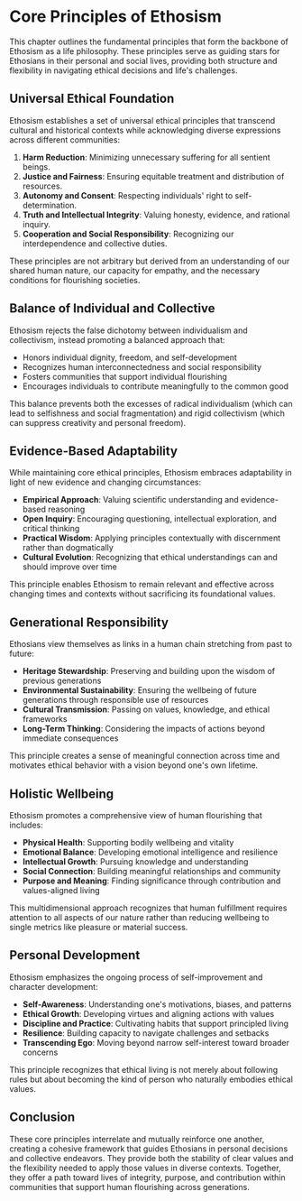 # Core Principles of Ethosism

This chapter outlines the fundamental principles that form the backbone of Ethosism as a life philosophy. These principles serve as guiding stars for Ethosians in their personal and social lives, providing both structure and flexibility in navigating ethical decisions and life's challenges.

## Universal Ethical Foundation

Ethosism establishes a set of universal ethical principles that transcend cultural and historical contexts while acknowledging diverse expressions across different communities:

1. **Harm Reduction**: Minimizing unnecessary suffering for all sentient beings.
2. **Justice and Fairness**: Ensuring equitable treatment and distribution of resources.
3. **Autonomy and Consent**: Respecting individuals' right to self-determination.
4. **Truth and Intellectual Integrity**: Valuing honesty, evidence, and rational inquiry.
5. **Cooperation and Social Responsibility**: Recognizing our interdependence and collective duties.

These principles are not arbitrary but derived from an understanding of our shared human nature, our capacity for empathy, and the necessary conditions for flourishing societies.

## Balance of Individual and Collective

Ethosism rejects the false dichotomy between individualism and collectivism, instead promoting a balanced approach that:

- Honors individual dignity, freedom, and self-development
- Recognizes human interconnectedness and social responsibility
- Fosters communities that support individual flourishing
- Encourages individuals to contribute meaningfully to the common good

This balance prevents both the excesses of radical individualism (which can lead to selfishness and social fragmentation) and rigid collectivism (which can suppress creativity and personal freedom).

## Evidence-Based Adaptability

While maintaining core ethical principles, Ethosism embraces adaptability in light of new evidence and changing circumstances:

- **Empirical Approach**: Valuing scientific understanding and evidence-based reasoning
- **Open Inquiry**: Encouraging questioning, intellectual exploration, and critical thinking
- **Practical Wisdom**: Applying principles contextually with discernment rather than dogmatically
- **Cultural Evolution**: Recognizing that ethical understandings can and should improve over time

This principle enables Ethosism to remain relevant and effective across changing times and contexts without sacrificing its foundational values.

## Generational Responsibility

Ethosians view themselves as links in a human chain stretching from past to future:

- **Heritage Stewardship**: Preserving and building upon the wisdom of previous generations
- **Environmental Sustainability**: Ensuring the wellbeing of future generations through responsible use of resources
- **Cultural Transmission**: Passing on values, knowledge, and ethical frameworks
- **Long-Term Thinking**: Considering the impacts of actions beyond immediate consequences

This principle creates a sense of meaningful connection across time and motivates ethical behavior with a vision beyond one's own lifetime.

## Holistic Wellbeing

Ethosism promotes a comprehensive view of human flourishing that includes:

- **Physical Health**: Supporting bodily wellbeing and vitality
- **Emotional Balance**: Developing emotional intelligence and resilience
- **Intellectual Growth**: Pursuing knowledge and understanding
- **Social Connection**: Building meaningful relationships and community
- **Purpose and Meaning**: Finding significance through contribution and values-aligned living

This multidimensional approach recognizes that human fulfillment requires attention to all aspects of our nature rather than reducing wellbeing to single metrics like pleasure or material success.

## Personal Development

Ethosism emphasizes the ongoing process of self-improvement and character development:

- **Self-Awareness**: Understanding one's motivations, biases, and patterns
- **Ethical Growth**: Developing virtues and aligning actions with values
- **Discipline and Practice**: Cultivating habits that support principled living
- **Resilience**: Building capacity to navigate challenges and setbacks
- **Transcending Ego**: Moving beyond narrow self-interest toward broader concerns

This principle recognizes that ethical living is not merely about following rules but about becoming the kind of person who naturally embodies ethical values.

## Conclusion

These core principles interrelate and mutually reinforce one another, creating a cohesive framework that guides Ethosians in personal decisions and collective endeavors. They provide both the stability of clear values and the flexibility needed to apply those values in diverse contexts. Together, they offer a path toward lives of integrity, purpose, and contribution within communities that support human flourishing across generations. 